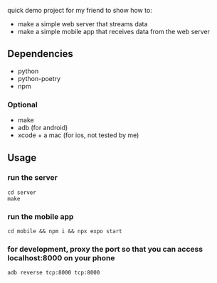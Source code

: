 
quick demo project for my friend to show how to:

- make a simple web server that streams data
- make a simple mobile app that receives data from the web server
## Dependencies
- python
- python-poetry
- npm
### Optional
- make
- adb (for android)
- xcode + a mac (for ios, not tested by me)

## Usage
    
### run the server
    cd server
    make

### run the mobile app
    cd mobile && npm i && npx expo start

### for development, proxy the port so that you can access localhost:8000 on your phone
    adb reverse tcp:8000 tcp:8000

